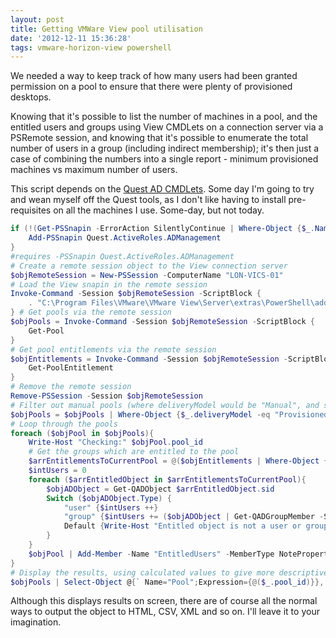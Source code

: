 ```yaml
---
layout: post
title: Getting VMWare View pool utilisation
date: '2012-12-11 15:36:28'
tags: vmware-horizon-view powershell
---
```




We needed a way to keep track of how many users had been granted permission on a pool to ensure that there were plenty of provisioned desktops.

Knowing that it's possible to list the number of machines in a pool, and the entitled users and groups using View CMDLets on a connection server via a PSRemote session, and knowing that it's possible to enumerate the total number of users in a group (including indirect membership); it's then just a case of combining the numbers into a single report  - minimum provisioned machines vs maximum number of users.

This script depends on the [Quest AD CMDLets](http://www.quest.com/powershell/activeroles-server.aspx). Some day I'm going to try and wean myself off the Quest tools, as I don't like having to install pre-requisites on all the machines I use. Some-day, but not today.

```powershell
if (!(Get-PSSnapin -ErrorAction SilentlyContinue | Where-Object {$_.Name -eq "Quest.ActiveRoles.ADManagement"})){
    Add-PSSnapin Quest.ActiveRoles.ADManagement
}
#requires -PSSnapin Quest.ActiveRoles.ADManagement
# Create a remote session object to the View connection server
$objRemoteSession = New-PSSession -ComputerName "LON-VICS-01"
# Load the View snapin in the remote session
Invoke-Command -Session $objRemoteSession -ScriptBlock {
    . "C:\Program Files\VMware\VMware View\Server\extras\PowerShell\add-snapin.ps1"
} # Get pools via the remote session
$objPools = Invoke-Command -Session $objRemoteSession -ScriptBlock {
    Get-Pool
}
# Get pool entitlements via the remote session
$objEntitlements = Invoke-Command -Session $objRemoteSession -ScriptBlock {
    Get-PoolEntitlement
}
# Remove the remote session
Remove-PSSession -Session $objRemoteSession
# Filter out manual pools (where deliveryModel would be "Manual", and sort for neat logging
$objPools = $objPools | Where-Object {$_.deliveryModel -eq "Provisioned"} | Sort-Object pool_id
# Loop through the pools
foreach ($objPool in $objPools){
    Write-Host "Checking:" $objPool.pool_id
    # Get the groups which are entitled to the pool
    $arrEntitlementsToCurrentPool = @($objEntitlements | Where-Object {$_.pool_id -eq $objPool.pool_id})
    $intUsers = 0
    foreach ($arrEntitledObject in $arrEntitlementsToCurrentPool){
        $objADObject = Get-QADObject $arrEntitledObject.sid 
        Switch ($objADObject.Type) {
            "user" {$intUsers ++}
            "group" {$intUsers += ($objADObject | Get-QADGroupMember -SizeLimit 0 -Indirect).Count}
            Default {Write-Host "Entitled object is not a user or group"}
        }
    }
    $objPool | Add-Member -Name "EntitledUsers" -MemberType NoteProperty -Value $intUsers
}
# Display the results, using calculated values to give more descriptive names to the columns
$objPools | Select-Object @{` Name="Pool";Expression={@($_.pool_id)}}, @{Name="Minimum desktops";Expression={@($_.minimumCount)}}, @{Name="Maximum users";Expression={@($_.EntitledUsers)}}, @{Name="Commitment";Expression={@([int]](($_.EntitledUsers / $_.minimumCount) * 100))}} | Sort-Object Pool
```

Although this displays results on screen, there are of course all the normal ways to output the object to HTML, CSV, XML and so on. I'll leave it to your imagination.